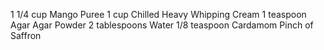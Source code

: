 1 1/4 cup Mango Puree
1 cup Chilled Heavy Whipping Cream
1 teaspoon Agar Agar Powder
2 tablespoons Water
1/8 teaspoon Cardamom
Pinch of Saffron